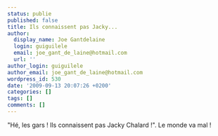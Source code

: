 ```yaml
---
status: publie
published: false
title: Ils connaissent pas Jacky...
author:
  display_name: Joe Gantdelaine
  login: guiguilele
  email: joe_gant_de_laine@hotmail.com
  url: ''
author_login: guiguilele
author_email: joe_gant_de_laine@hotmail.com
wordpress_id: 530
date: '2009-09-13 20:07:26 +0200'
categories: []
tags: []
comments: []
---
```

"Hé, les gars ! Ils connaissent pas Jacky Chalard !". Le monde va mal !
